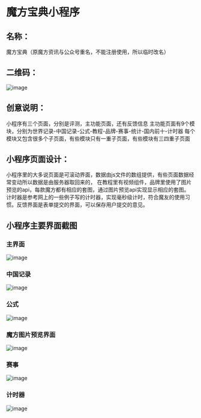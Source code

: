 # 魔方宝典小程序

## 名称：
魔方宝典（原魔方资讯与公众号重名，不能注册使用，所以临时改名）

## 二维码：
![image](https://github.com/panweil/picture/blob/master/1514080901123/erweima.jpg?raw=true)


## 创意说明：
小程序有三个页面，分别是评测，主功能页面，还有反馈信息
主功能页面有9个模块，分别为世界记录-中国记录-公式-教程-品牌-赛事-统计-国内前十-计时器
每个模块又包含很多个子页面，有些模块只有一重子页面，有些模块有三四重子页面


## 小程序页面设计：
小程序里的大多说页面是可滚动界面，数据由js文件的数组提供，有些页面数据经常变动所以数据是由服务器取回来的，
在教程里有视频组件，品牌里使用了图片预览的api，每款魔方都有相应的套图，通过图片预览api实现显示相应的套图。
计时器是参考网上的一些例子写的计时器，实现毫秒级计时，符合魔友的使用习惯。反馈界面是表单提交的界面，可以保存用户提交的意见。


## 小程序主要界面截图
### 主界面
![image](https://github.com/panweil/picture/blob/master/1514080901123/%E6%8D%95%E8%8E%B7.PNG?raw=true)

### 中国记录
![image](https://github.com/panweil/picture/blob/master/1514080901123/NR.PNG?raw=true)

### 公式
![image](https://github.com/panweil/picture/blob/master/1514080901123/gongshi.PNG?raw=true)

### 魔方图片预览界面
![image](https://github.com/panweil/picture/blob/master/1514080901123/pinpai.PNG?raw=true)

### 赛事
![image](https://github.com/panweil/picture/blob/master/1514080901123/saishi.PNG?raw=true)

### 计时器
![image](https://github.com/panweil/picture/blob/master/1514080901123/jishiqi.PNG?raw=true)
